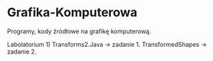 # Grafika-Komputerowa
Programy, kody źródłowe na grafikę komputerową.

Labolatorium 1) Transforms2.Java -> zadanie 1.  TransformedShapes -> zadanie 2.


